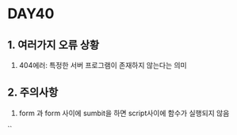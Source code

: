 # DAY40

## 1. 여러가지 오류 상황
1. 404에러: 특정한 서버 프로그램이 존재하지 않는다는 의미

## 2. 주의사항
1. form 과 form 사이에 sumbit을 하면 script사이에 함수가 실행되지 않음


`<script>

$(document).ready(function(){

	$('#login_bt').click(function(){	
		$('#login_form').attr({		
			'method':'post',
			'action':'/loginimpl'
		});		
		$('#login_form').sumbit();		
	});
});
</script>`
